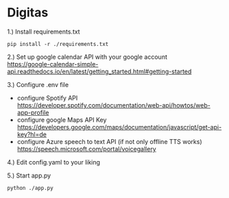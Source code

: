 # Digitas

1.) Install requirements.txt<br>

    pip install -r ./requirements.txt

2.) Set up google calendar API with your google account <br>
https://google-calendar-simple-api.readthedocs.io/en/latest/getting_started.html#getting-started

3.) Configure .env file
* configure Spotify API<br>
https://developer.spotify.com/documentation/web-api/howtos/web-app-profile
* configure google Maps API Key<br>
https://developers.google.com/maps/documentation/javascript/get-api-key?hl=de
* configure Azure speech to text API (if not only offline TTS works)<br>
https://speech.microsoft.com/portal/voicegallery

4.) Edit config.yaml to your liking

5.) Start app.py

    python ./app.py
